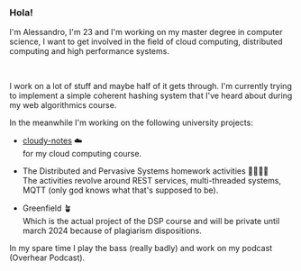 ### Hola!

<!--
**S3gmentati0nFault/S3gmentati0nFault** is a ✨ _special_ ✨ repository because its `README.md` (this file) appears on your GitHub profile.


- 🔭 I’m currently working on ...
- 🌱 I’m currently learning ...
- 👯 I’m looking to collaborate on ...
- 🤔 I’m looking for help with ...
- 💬 Ask me about ...
- 📫 How to reach me: ...
- 😄 Pronouns: ...
- ⚡ Fun fact: ...
-->


I'm Alessandro, I'm 23 and I'm working on my master degree in computer science, I want to get involved in the field of cloud computing, distributed computing and high performance systems. 

<br>

I work on a lot of stuff and maybe half of it gets through. I'm currently trying to implement a simple coherent hashing system that I've heard about during my web algorithmics course.


In the meanwhile I'm working on the following university projects:

  - <a href="https://github.com/S3gmentati0nFault/cloudy-notes">cloudy-notes</a> ☁️ <br>
    for my cloud computing course.
  
  - The Distributed and Pervasive Systems homework activities 👩‍👩‍👧‍👦 <br>
    The activities revolve around REST services, multi-threaded systems, MQTT (only god knows what that's supposed to be).
    
  - Greenfield 🪴 <br>
    Which is the actual project of the DSP course and will be private until march 2024 because of plagiarism dispositions.
    
In my spare time I play the bass (really badly) and work on my podcast (Overhear Podcast).
